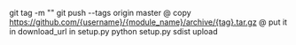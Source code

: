 git tag <version> -m "<comment>"
git push --tags origin master
@ copy https://github.com/{username}/{module_name}/archive/{tag}.tar.gz
@ put it in download_url in setup.py
python setup.py sdist upload
